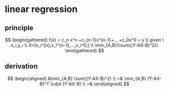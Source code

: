 # linear regression
## principle
$$
\begin{gathered}
f(x) = c_n x^n +c_{n-1}x^{n-1}+... +c_0x^0 = y \\
given \  x_i,y_i \\
X=[x_i^{n},x_i^{n-1},...,x_i^0;] \\ 
\min_{A,B}{\sum{(Y-AX-B)^2}}
\end{gathered}
$$
## derivation
$$
\begin{aligned}
&\min_{A,B} \sum{(Y-AX-B)^2} \\
=& \min_{A,B} (Y-AX-B)^T \cdot (Y-AX-B) \\
=& 
\end{aligned}
$$